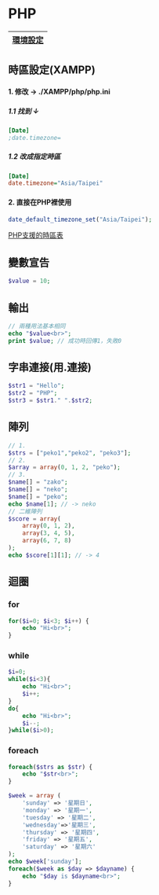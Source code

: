 # PHP
|[環境設定](./phpSet.md)|
|-|

## 時區設定(XAMPP)
#### 1. 修改 -> ./XAMPP/php/php.ini
##### 1.1 找到 ↓
```ini
[Date]
;date.timezone= 
```
##### 1.2 改成指定時區
```ini
[Date]
date.timezone="Asia/Taipei"
```
#### 2. 直接在PHP裡使用
```php
date_default_timezone_set("Asia/Taipei");
```
[PHP支援的時區表](https://www.php.net/manual/en/timezones.php)

## 變數宣告
```php
$value = 10;
```
## 輸出
```php
// 兩種用法基本相同
echo "$value<br>";
print $value; // 成功時回傳1，失敗0 
```
## 字串連接(用.連接)
```php
$str1 = "Hello";
$str2 = "PHP";
$str3 = $str1." ".$str2;
```
## 陣列
```php
// 1.
$strs = ["peko1","peko2", "peko3"];
// 2.
$array = array(0, 1, 2, "peko");
// 3.
$name[] = "zako";
$name[] = "neko";
$name[] = "peko";
echo $name[1]; // -> neko
// 二維陣列
$score = array(
    array(0, 1, 2),
    array(3, 4, 5),
    array(6, 7, 8)
);
echo $score[1][1]; // -> 4
```

## 迴圈
### for
```php
for($i=0; $i<3; $i++) {
    echo "Hi<br>";
}
```
### while
```php
$i=0;
while($i<3){
    echo "Hi<br>";
    $i++;
}
do{
    echo "Hi<br>";
    $i--;
}while($i>0);
```
### foreach
```php
foreach($strs as $str) {
    echo "$str<br>";
}

$week = array (
    'sunday' => '星期日',
    'monday' => '星期一',
    'tuesday' => '星期二', 
    'wednesday'=>'星期三',
    'thursday' => '星期四',
    'friday' => '星期五',
    'saturday' => '星期六'
);
echo $week['sunday'];
foreach($week as $day => $dayname) {
    echo "$day is $dayname<br>";
}
```